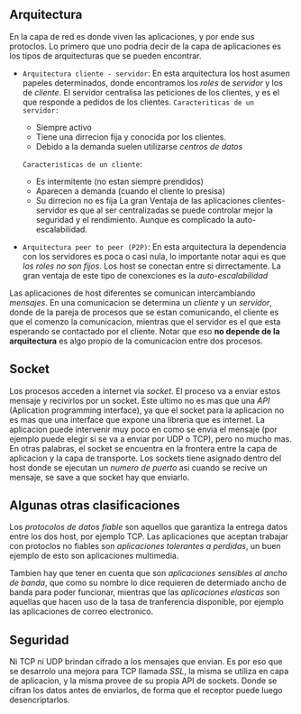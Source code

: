 ## Arquitectura
En la capa de red es donde viven las aplicaciones, y por ende sus protoclos. 
Lo primero que uno podria decir de la capa de aplicaciones es los tipos de arquitecturas que se pueden encontrar. 
- `Arquitectura cliente - servidor`:  En esta arquitectura los host asumen papeles determinados, donde encontramos los *roles* de *servidor* y los de *cliente*. El servidor centralisa las peticiones de los clientes, y es el que responde a pedidos de los clientes. 
	`Caracteriticas de un servidor:`
	- Siempre activo 
	- Tiene una dirrecion fija y conocida por los clientes. 
	- Debido a la demanda suelen utilizarse *centros de datos*
	
	`Caracteristicas de un cliente`:
	- Es intermitente (no estan siempre prendidos)
	- Aparecen a demanda (cuando el cliente lo presisa)
	- Su dirrecion no es fija
   La gran Ventaja de las aplicaciones clientes- servidor es que al ser centralizadas se puede controlar mejor la seguridad y el rendimiento. Aunque es complicado la auto-escalabilidad.    

- `Arquitectura peer to peer (P2P)`: En esta arquitectura la dependencia con los servidores es poca o casi nula, lo importante notar aqui es que *los roles no son fijos*. Los host se conectan entre si dirrectamente. La gran ventaja de este tipo de conexciones es la *auto-escalabilidad*

Las aplicaciones de host diferentes se comunican intercambiando *mensajes*. En una comunicacion se determina un *cliente* y un *servidor*, donde de la pareja de procesos que se estan comunicando, el cliente es que el comenzo la comunicacion, mientras que el servidor es el que esta esperando se contactado por el cliente. Notar que eso **no depende de la arquitectura** es algo propio de la comunicacion entre dos procesos. 

## Socket
Los procesos acceden a internet via *socket*. El proceso va a enviar estos mensaje y recivirlos por un socket. Este ultimo no es mas que una *API* (Aplication programming interface), ya que el socket para la aplicacion no es mas que una interface que expone una libreria que es internet. La aplicacion puede intervenir muy poco en como se envia el mensaje (por ejemplo puede elegir si se va a enviar por UDP o TCP), pero no mucho mas. 
En otras palabras, el socket se encuentra en la frontera entre la capa de aplicacion y la capa de transporte. 
Los sockets tiene asignado dentro del host donde se ejecutan un *numero de puerto* asi cuando se recive un mensaje, se save a que socket hay que enviarlo. 

## Algunas otras clasificaciones 
Los *protocolos de datos fiable* son aquellos que garantiza la entrega datos entre los dos host, por ejemplo TCP. 
Las aplicaciones que aceptan trabajar con protoclos no fiables son *aplicaciones tolerantes a perdidas*, un buen ejemplo de esto son aplicaciones multimedia.

Tambien hay que tener en cuenta que son *aplicaciones sensibles al ancho de banda*, que como su nombre lo dice requieren de determiado ancho de banda para poder funcionar, mientras que las *aplicaciones elasticas* son aquellas que hacen uso de la tasa de tranferencia disponible, por ejemplo las aplicaciones de correo electronico. 

## Seguridad
Ni TCP ni UDP brindan cifrado a los mensajes que envian. Es por eso que se desarrolo una mejora para TCP llamada *SSL*, la misma se utiliza en capa de aplicacion, y la misma provee de su propia API de sockets. Donde se cifran los datos antes de enviarlos, de forma que el receptor puede luego desencriptarlos. 
